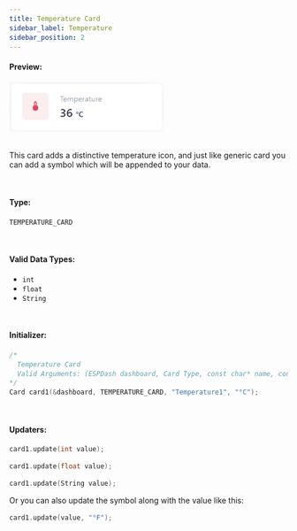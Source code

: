 ```yaml
---
title: Temperature Card
sidebar_label: Temperature
sidebar_position: 2
---
```


#### Preview:

<img src="/img//temperature-card.png" width="280px" alt="Preview" />

<br/>
<br/>

This card adds a distinctive temperature icon, and just like generic card you can add a symbol which will be appended to your data.

<br/>

#### Type:
`TEMPERATURE_CARD`

<br/>

#### Valid Data Types:
- `int`
- `float`
- `String`

<br/>

#### Initializer:
```cpp
/* 
  Temperature Card
  Valid Arguments: (ESPDash dashboard, Card Type, const char* name, const char* symbol (optional) )
*/
Card card1(&dashboard, TEMPERATURE_CARD, "Temperature1", "°C");
```

<br/>

#### Updaters:

```cpp
card1.update(int value);
```

```cpp
card1.update(float value);
```

```cpp
card1.update(String value);
```

Or you can also update the symbol along with the value like this:

```cpp
card1.update(value, "°F");
```

<br/>
<br/>
